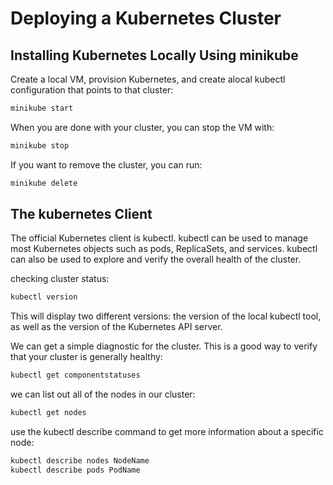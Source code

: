 # Deploying a Kubernetes Cluster

## Installing Kubernetes Locally Using minikube

Create a local VM, provision Kubernetes, and create alocal kubectl configuration that points to that cluster: 

```bash
minikube start
```

When you are done with your cluster, you can stop the VM with:

```bash
minikube stop
```

If you want to remove the cluster, you can run:

```bash
minikube delete
```

## The kubernetes Client

The official Kubernetes client is kubectl. kubectl can be used to manage most Kubernetes objects such as pods, ReplicaSets, and services. kubectl can also be used to explore and verify the overall health of the cluster.

checking cluster status:

```bash
kubectl version
```

This will display two different versions: the version of the local kubectl tool, as well as the version of the Kubernetes API server.

We can get a simple diagnostic for the cluster. This is a good way to verify that your cluster is generally healthy:

```bash
kubectl get componentstatuses
```

we can list out all of the nodes in our cluster:

```bash
kubectl get nodes
```

use the kubectl describe command to get more information about a specific node:

```bash
kubectl describe nodes NodeName
kubectl describe pods PodName
```


